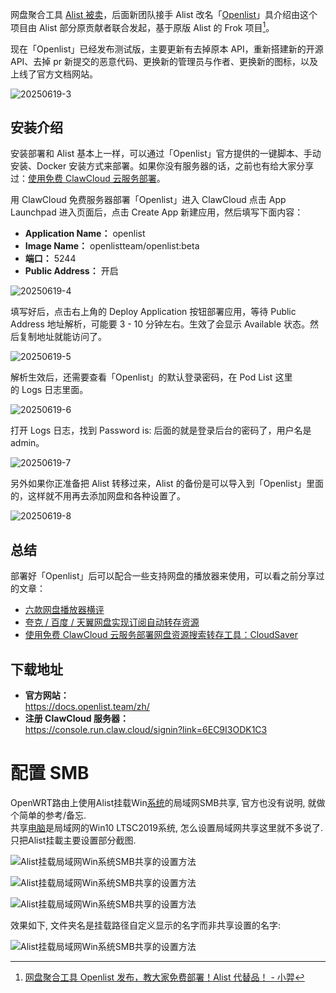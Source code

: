 网盘聚合工具 [Alist 被卖](https://xiaoyi.vc/recommend-alternatives-to-alist.html)，后面新团队接手 Alist 改名「[Openlist](https://xiaoyi.vc/openlist.html)」具介绍由这个项目由 Alist 部分原贡献者联合发起，基于原版 Alist 的 Frok 项目[^1]。

现在「Openlist」已经发布测试版，主要更新有去掉原本 API，重新搭建新的开源 API、去掉 pr 新提交的恶意代码、更换新的管理员与作者、更换新的图标，以及上线了官方文档网站。

![20250619-3](https://xiaoyi.vc/wp-content/uploads/2025/06/20250619-3.png "20250619-3")

## 安装介绍

安装部署和 Alist 基本上一样，可以通过「Openlist」官方提供的一键脚本、手动安装、Docker 安装方式来部署。如果你没有服务器的话，之前也有给大家分享过：[使用免费 ClawCloud 云服务部署](https://xiaoyi.vc/clawcloud-run.html)。

用 ClawCloud 免费服务器部署「Openlist」进入 ClawCloud 点击 App Launchpad 进入页面后，点击 Create App 新建应用，然后填写下面内容：

- **Application Name：** openlist
- **Image Name：** openlistteam/openlist:beta
- **端口：** 5244
- **Public Address：** 开启

![20250619-4](https://xiaoyi.vc/wp-content/uploads/2025/06/20250619-4.png "20250619-4")

填写好后，点击右上角的 Deploy Application 按钮部署应用，等待 Public Address 地址解析，可能要 3 - 10 分钟左右。生效了会显示 Available 状态。然后复制地址就能访问了。

![20250619-5](https://xiaoyi.vc/wp-content/uploads/2025/06/20250619-5.png "20250619-5")

解析生效后，还需要查看「Openlist」的默认登录密码，在 Pod List 这里的 Logs 日志里面。

![20250619-6](https://xiaoyi.vc/wp-content/uploads/2025/06/20250619-6.png "20250619-6")

打开 Logs 日志，找到 Password is: 后面的就是登录后台的密码了，用户名是 admin。

![20250619-7](https://xiaoyi.vc/wp-content/uploads/2025/06/20250619-7.png "20250619-7")



另外如果你正准备把 Alist 转移过来，Alist 的备份是可以导入到「Openlist」里面的，这样就不用再去添加网盘和各种设置了。

![20250619-8](https://xiaoyi.vc/wp-content/uploads/2025/06/20250619-8.png "20250619-8")

## 总结

部署好「Openlist」后可以配合一些支持网盘的播放器来使用，可以看之前分享过的文章：

- [六款网盘播放器横评](https://xiaoyi.vc/comparing-6-top-cloud-media-players.html)
- [夸克 / 百度 / 天翼网盘实现订阅自动转存资源](https://xiaoyi.vc/wp-auto-save.html)
- [使用免费 ClawCloud 云服务部署网盘资源搜索转存工具：CloudSaver](https://xiaoyi.vc/cloudsaver.html)

## 下载地址

- **官方网站：**  
    https://docs.openlist.team/zh/
- **注册 ClawCloud 服务器：**  
    https://console.run.claw.cloud/signin?link=6EC9I3ODK1C3

[^1]: [网盘聚合工具 Openlist 发布，教大家免费部署！Alist 代替品！ - 小羿](https://xiaoyi.vc/openlist-team.html)


# 配置 SMB

OpenWRT路由上使用Alist挂载Win[系统](https://www.ampc8.com/)的局域网SMB共享, 官方也没有说明, 就做个简单的参考/备忘.  
共享[电脑](https://www.ampc8.com/)是局域网的Win10 LTSC2019系统, 怎么设置局域网共享这里就不多说了.  
只把Alist挂載主要设置部分截图.  
  
![Alist挂载局域网Win系统SMB共享的设置方法](https://www.ampc8.com/data/attachment/forum/202503/31/160752acn1or2inxvh18h6.jpg)  



![Alist挂载局域网Win系统SMB共享的设置方法](https://www.ampc8.com/data/attachment/forum/202503/31/160752btpc692bcux6pdpp.jpg)  
  
![Alist挂载局域网Win系统SMB共享的设置方法](https://www.ampc8.com/data/attachment/forum/202503/31/160752xn9djtjdje2xxxr3.jpg)  
  
  
效果如下, 文件夹名是挂载路径自定义显示的名字而非共享设置的名字:  
  
![Alist挂载局域网Win系统SMB共享的设置方法](https://www.ampc8.com/data/attachment/forum/202503/31/162855udpajcjf7kj679kc.jpg)